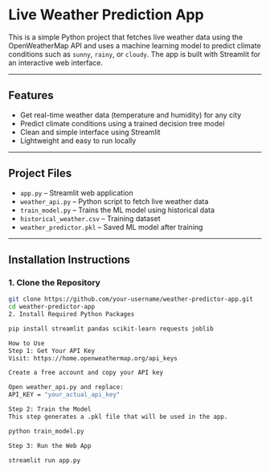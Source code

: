 # Live Weather Prediction App

This is a simple Python project that fetches live weather data using the OpenWeatherMap API and uses a machine learning model to predict climate conditions such as `sunny`, `rainy`, or `cloudy`. The app is built with Streamlit for an interactive web interface.

---

## Features

- Get real-time weather data (temperature and humidity) for any city
- Predict climate conditions using a trained decision tree model
- Clean and simple interface using Streamlit
- Lightweight and easy to run locally

---

## Project Files

- `app.py` – Streamlit web application
- `weather_api.py` – Python script to fetch live weather data
- `train_model.py` – Trains the ML model using historical data
- `historical_weather.csv` – Training dataset
- `weather_predictor.pkl` – Saved ML model after training

---

## Installation Instructions

### 1. Clone the Repository

```bash
git clone https://github.com/your-username/weather-predictor-app.git
cd weather-predictor-app
2. Install Required Python Packages

pip install streamlit pandas scikit-learn requests joblib

How to Use
Step 1: Get Your API Key
Visit: https://home.openweathermap.org/api_keys

Create a free account and copy your API key

Open weather_api.py and replace:
API_KEY = "your_actual_api_key"

Step 2: Train the Model
This step generates a .pkl file that will be used in the app.

python train_model.py

Step 3: Run the Web App

streamlit run app.py
